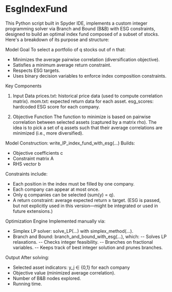 # EsgIndexFund
This Python script built in Spyder IDE, implements a custom integer programming solver via Branch and Bound (B&B) with ESG constraints, designed to build an optimal index fund composed of a subset of stocks. 
Here's a breakdown of its purpose and structure:

Model Goal
To select a portfolio of q stocks out of n that:
- Minimizes the average pairwise correlation (diversification objective).
- Satisfies a minimum average return constraint.
- Respects ESG targets.
- Uses binary decision variables to enforce index composition constraints.

Key Components
1. Input Data
prices.txt: historical price data (used to compute correlation matrix).
mom.txt: expected return data for each asset.
esg_scores: hardcoded ESG score for each company.

2. Objective Function
The function to minimize is based on pairwise correlation between selected assets (captured by a matrix rho). The idea is to pick a set of q assets such that their average correlations are minimized (i.e., more diversified).

Model Construction: write_IP_index_fund_with_esg(...)
Builds:
- Objective coefficients c
- Constraint matrix A
- RHS vector b

Constraints include:
- Each position in the index must be filled by one company.
- Each company can appear at most once.
- Only q companies can be selected (sum(y) = q).
- A return constraint: average expected return ≥ target.
(ESG is passed, but not explicitly used in this version—might be integrated or used in future extensions.)

Optimization Engine
Implemented manually via:
- Simplex LP solver: solve_LP(...) with simplex_method(...).
- Branch and Bound: branch_and_bound_with_esg(...), which:
  -- Solves LP relaxations.
  -- Checks integer feasibility.
  -- Branches on fractional variables.
  -- Keeps track of best integer solution and prunes branches.

Output
After solving:
- Selected asset indicators: y_j ∈ {0,1} for each company
- Objective value (minimized average correlation).
- Number of B&B nodes explored.
- Running time.
